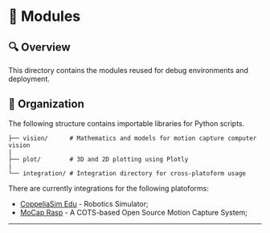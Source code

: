 # 🧩 Modules

## 🔍 Overview

This directory contains the modules reused for debug environments and deployment.

## 📂 Organization

The following structure contains importable libraries for Python scripts.

    ├── vision/      # Mathematics and models for motion capture computer vision
    |    
    ├── plot/        # 3D and 2D plotting using Plotly
    |
    └── integration/ # Integration directory for cross-platoform usage 

There are currently integrations for the following platoforms:
- [CoppeliaSim Edu](https://www.coppeliarobotics.com) - Robotics Simulator;
- [MoCap Rasp](https://github.com/debOliveira/MoCapRasp) - A COTS-based Open Source Motion Capture System;

---